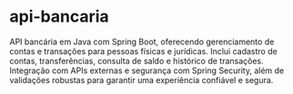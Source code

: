 # api-bancaria
API bancária em Java com Spring Boot, oferecendo gerenciamento de contas e transações para pessoas físicas e jurídicas. Inclui cadastro de contas, transferências, consulta de saldo e histórico de transações. Integração com APIs externas e segurança com Spring Security, além de validações robustas para garantir uma experiência confiável e segura.
